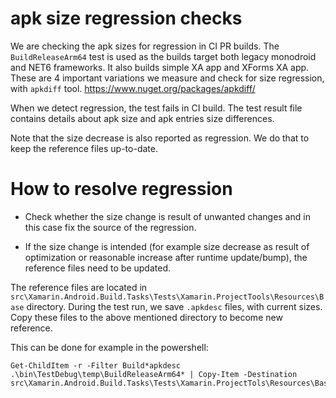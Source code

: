 # apk size regression checks

We are checking the apk sizes for regression in CI PR builds.
The `BuildReleaseArm64` test is used as the builds target both
legacy monodroid and NET6 frameworks. It also builds simple XA
app and XForms XA app. These are 4 important variations we
measure and check for size regression, with `apkdiff` tool.
https://www.nuget.org/packages/apkdiff/

When we detect regression, the test fails in CI build. The test
result file contains details about apk size and apk entries size
differences.

Note that the size decrease is also reported as regression. We
do that to keep the reference files up-to-date.

# How to resolve regression

* Check whether the size change is result of unwanted changes and
in this case fix the source of the regression.

* If the size change is intended (for example size decrease as
result of optimization or reasonable increase after runtime
update/bump), the reference files need to be updated.

The reference files are located
in `src\Xamarin.Android.Build.Tasks\Tests\Xamarin.ProjectTools\Resources\Base`
directory. During the test run, we save `.apkdesc` files, with
current sizes. Copy these files to the above mentioned directory
to become new reference.

This can be done for example in the powershell:

    Get-ChildItem -r -Filter Build*apkdesc .\bin\TestDebug\temp\BuildReleaseArm64* | Copy-Item -Destination src\Xamarin.Android.Build.Tasks\Tests\Xamarin.ProjectTols\Resources\Base\
